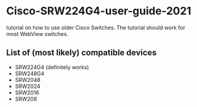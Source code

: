 # Cisco-SRW224G4-user-guide-2021
 tutorial on how to use older Cisco Switches. The tutorial should work for most WebView switches.

## List of (most likely) compatible devices
- SRW224G4 (definitely works)
- SRW248G4
- SRW2048
- SRW2024
- SRW2016
- SRW208
